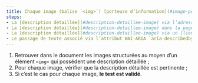 ```yaml
---
title: Chaque image (balise `<img>`) [porteuse d’information](#image-porteuse-d-information), ayant une [description détaillée](#description-detaillee-image), vérifie-t-elle ces conditions ?
steps:
- La [description détaillée](#description-detaillee-image) via l’adresse référencée dans l’attribut `longdesc` est pertinente ;
- La [description détaillée](#description-detaillee-image) dans la page et signalée par l’[alternative textuelle](#alternative-textuelle-image) est pertinente ;
- La [description détaillée](#description-detaillee-image) via un [lien ou un bouton adjacent](#lien-ou-bouton-adjacent) est pertinente ;
- Le passage de texte associé via l’attribut WAI-ARIA `aria-describedby` est pertinent.
---
```


1. Retrouver dans le document les images structurées au moyen d’un élément `<img>` qui possèdent une description détaillée ;
2. Pour chaque image, vérifier que la description détaillée est pertinente ;
3. Si c’est le cas pour chaque image, **le test est validé**.